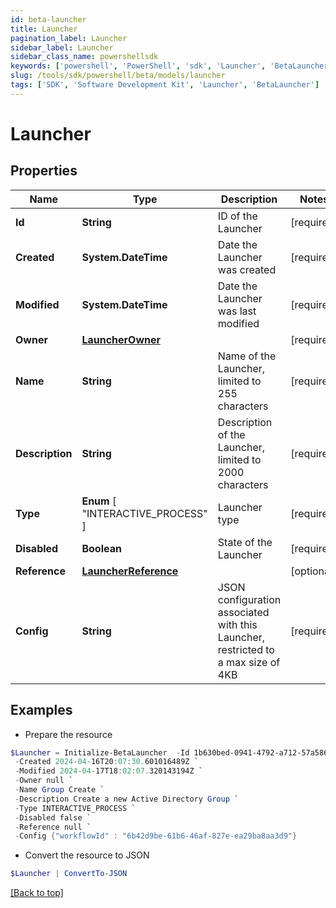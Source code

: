 ```yaml
---
id: beta-launcher
title: Launcher
pagination_label: Launcher
sidebar_label: Launcher
sidebar_class_name: powershellsdk
keywords: ['powershell', 'PowerShell', 'sdk', 'Launcher', 'BetaLauncher']
slug: /tools/sdk/powershell/beta/models/launcher
tags: ['SDK', 'Software Development Kit', 'Launcher', 'BetaLauncher']
---
```


# Launcher

## Properties

| Name | Type | Description | Notes |
| --- | --- | --- | --- |
| **Id** | **String** | ID of the Launcher | [required] |
| **Created** | **System.DateTime** | Date the Launcher was created | [required] |
| **Modified** | **System.DateTime** | Date the Launcher was last modified | [required] |
| **Owner** | [**LauncherOwner**](launcher-owner) |  | [required] |
| **Name** | **String** | Name of the Launcher, limited to 255 characters | [required] |
| **Description** | **String** | Description of the Launcher, limited to 2000 characters | [required] |
| **Type** | **Enum** [ "INTERACTIVE_PROCESS" ] | Launcher type | [required] |
| **Disabled** | **Boolean** | State of the Launcher | [required] |
| **Reference** | [**LauncherReference**](launcher-reference) |  | [optional] |
| **Config** | **String** | JSON configuration associated with this Launcher, restricted to a max size of 4KB | [required] |

## Examples

- Prepare the resource

```powershell
$Launcher = Initialize-BetaLauncher  -Id 1b630bed-0941-4792-a712-57a5868ca34d `
 -Created 2024-04-16T20:07:30.601016489Z `
 -Modified 2024-04-17T18:02:07.320143194Z `
 -Owner null `
 -Name Group Create `
 -Description Create a new Active Directory Group `
 -Type INTERACTIVE_PROCESS `
 -Disabled false `
 -Reference null `
 -Config {"workflowId" : "6b42d9be-61b6-46af-827e-ea29ba8aa3d9"}
```

- Convert the resource to JSON

```powershell
$Launcher | ConvertTo-JSON
```

[[Back to top]](#)
